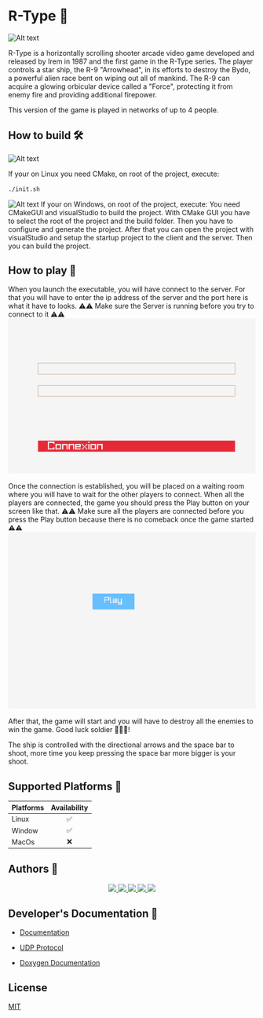 
# R-Type 🚀

![Alt text](https://m.media-amazon.com/images/I/911DV9FiRTL.png)

R-Type is a horizontally scrolling shooter arcade video game developed and released by Irem in 1987 and the first game in the R-Type series. The player controls a star ship, the R-9 "Arrowhead", in its efforts to destroy the Bydo, a powerful alien race bent on wiping out all of mankind. The R-9 can acquire a glowing orbicular device called a "Force", protecting it from enemy fire and providing additional firepower.

This version of the game is played in networks of up to 4 people.

## How to build 🛠️
![Alt text](https://upload.wikimedia.org/wikipedia/commons/thumb/b/b0/NewTux.svg/150px-NewTux.svg.png)

If your on Linux you need CMake, on root of the project, execute:
```bash
./init.sh
```
![Alt text](https://upload.wikimedia.org/wikipedia/commons/thumb/5/5f/Windows_logo_-_2012.svg/1024px-Windows_logo_-_2012.svg.png)
If your on Windows, on root of the project, execute:
You need CMakeGUI and visualStudio to build the project.
With CMake GUI you have to select the root of the project and the build folder.
Then you have to configure and generate the project.
After that you can open the project with visualStudio and setup the startup project to the client and the server.
Then you can build the project.

## How to play 🛝
When you launch the executable, you will have connect to the server.
For that you will have to enter the ip address of the server and the port here is what it have to looks.
⚠️⚠️ Make sure the Server is running before you try to connect to it ⚠️⚠️
![Alt text](assets/README/connexionPage.png)

Once the connection is established, you will be placed on a waiting room where you will have to wait for the other players to connect.
When all the players are connected, the game you should press the Play button on your screen like that.
⚠️⚠️ Make sure all the players are connected before you press the Play button because there is no comeback once the game started ⚠️⚠️
![Alt text](assets/README/waitingroomPage.png)

After that, the game will start and you will have to destroy all the enemies to win the game. Good luck soldier 🫡🫡🫡!

The ship is controlled with the directional arrows and the space bar to shoot, more time you keep pressing the space bar more bigger is your shoot.

## Supported Platforms 🤝

| Platforms | Availability |
| :---    |  :---:  |
| Linux   | ✅ |
| Window  | ✅ |
| MacOs   | ❌ |

## Authors 🐐

<p align="center" width="100%">
  <a href="https://github.com/AlexGuillard">
    <img width="15%" src="https://avatars.githubusercontent.com/u/91674655?v=4">
  </a>
  <a href="https://github.com/Pablodeibar">
    <img width="15%" src="https://avatars.githubusercontent.com/u/91668926?v=4">
  </a>
  <a href="https://github.com/Benjicatch">
    <img width="15%" src="https://avatars.githubusercontent.com/u/91670393?v=4">
  </a>
  <a href="https://github.com/Kiya971">
    <img width="15%" src="https://avatars.githubusercontent.com/u/91669051?v=4">
  </a>
  <a href="https://github.com/azeuio">
    <img width="15%" src="https://avatars.githubusercontent.com/u/91672539?v=4">
  </a>
</p>

## Developer's Documentation 👷

- [Documentation](https://github.com/AlexGuillard/R-Type/wiki/Developer's-Documentation)

- [UDP Protocol](https://github.com/AlexGuillard/R-Type/wiki/Developer's-Documentation#udp-protocol-documentation)

- [Doxygen Documentation](https://alexguillard.github.io/R-Type/)

## License

[MIT](https://choosealicense.com/licenses/mit/)

